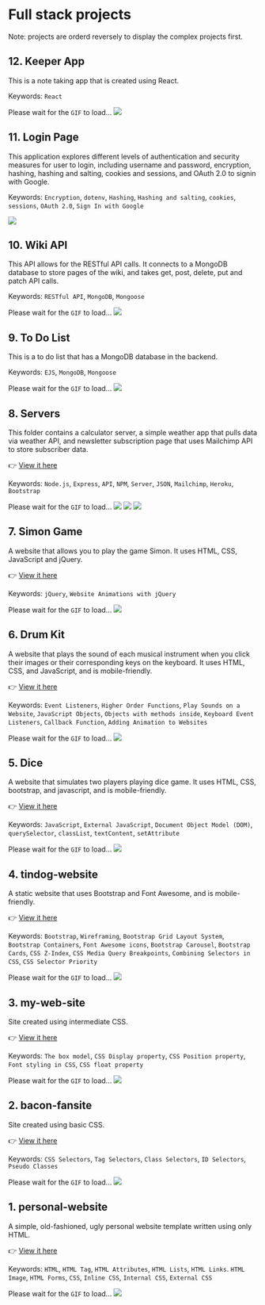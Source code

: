# Full stack projects
Note: projects are orderd reversely to display the complex projects first. 

## 12. Keeper App
This is a note taking app that is created using React.

Keywords: `React` 

Please wait for the `GIF` to load...
<img src="12. keeper-app/animation.gif">

## 11. Login Page
This application explores different levels of authentication and security measures for user to login, including username and password, encryption, hashing, hashing and salting, cookies and sessions, and OAuth 2.0 to signin with Google. 

Keywords: `Encryption`, `dotenv`, `Hashing`, `Hashing and salting`, `cookies`, `sessions`, `OAuth 2.0`, `Sign In with Google`

<img src="11. secrets/screnshot.png">

## 10. Wiki API
This API allows for the RESTful API calls. It connects to a MongoDB database to store pages of the wiki, and takes get, post, delete, put and patch API calls. 

Keywords: `RESTful API`, `MongoDB`, `Mongoose`

Please wait for the `GIF` to load...
<img src="10. wiki-api/animation.gif">

## 9. To Do List
This is a to do list that has a MongoDB database in the backend. 

Keywords: `EJS`, `MongoDB`, `Mongoose`

Please wait for the `GIF` to load...
<img src="09. to-do-list/to-do-list-v2/animation.gif">

## 8. Servers
This folder contains a calculator server, a simple weather app that pulls data via weather API, and  newsletter subscription page that uses Mailchimp API to store subscriber data. 

👉 [View it here](https://evening-dawn-05331.herokuapp.com/)

Keywords: `Node.js`, `Express`, `API`, `NPM`, `Server`, `JSON`, `Mailchimp`, `Heroku`, `Bootstrap`

Please wait for the `GIF` to load...
<img src="08. servers/calculator/animation.gif">
<img src="08. servers/weather/animation.gif">
<img src="08. servers/newsletter/animation.gif">

## 7. Simon Game 
A website that allows you to play the game Simon. It uses HTML, CSS, JavaScript and jQuery. 

👉 [View it here](https://guileless-narwhal-6db72c.netlify.app)

Keywords: `jQuery`, `Website Animations with jQuery`

Please wait for the `GIF` to load...
<img src="07. simon/animation.gif">

## 6. Drum Kit
A website that plays the sound of each musical instrument when you click their images or their corresponding keys on the keyboard. It uses HTML, CSS, and JavaScript, and is mobile-friendly.

👉 [View it here](https://celebrated-frangipane-ff2595.netlify.app/)

Keywords: `Event Listeners`, `Higher Order Functions`, `Play Sounds on a Website`, `JavaScript Objects`, `Objects with methods inside`, `Keyboard Event Listeners`, `Callback Function`, `Adding Animation to Websites`

Please wait for the `GIF` to load...
<img src="06. drum-kit/animation.gif">

## 5. Dice 
A website that simulates two players playing dice game. It uses HTML, CSS, bootstrap, and javascript, and is mobile-friendly.

👉 [View it here](https://venerable-tanuki-094610.netlify.app/)

Keywords: `JavaScript`, `External JavaScript`, `Document Object Model (DOM)`, `querySelector`, `classList`, `textContent`, `setAttribute`

Please wait for the `GIF` to load...
<img src="05. dice/animation.gif">

## 4. tindog-website
A static website that uses Bootstrap and Font Awesome, and is mobile-friendly.

👉 [View it here](https://extraordinary-longma-fe90ac.netlify.app/)

Keywords: `Bootstrap`, `Wireframing`, `Bootstrap Grid Layout System`, `Bootstrap Containers`, `Font Awesome icons`, `Bootstrap Carousel`, `Bootstrap Cards`, `CSS Z-Index`, `CSS Media Query Breakpoints`, `Combining Selectors in CSS`, `CSS Selector Priority`

Please wait for the `GIF` to load...
<img src="04. tindog/animation.gif">

## 3. my-web-site
Site created using intermediate CSS.

👉 [View it here](https://fantastic-baklava-dfd31e.netlify.app/)

Keywords: `The box model`, `CSS Display property`, `CSS Position property`, `Font styling in CSS`, `CSS float property`

Please wait for the `GIF` to load...
<img src="03. my-web-site/animation.gif">

## 2. bacon-fansite
Site created using basic CSS.

👉 [View it here](https://resplendent-hummingbird-42b73b.netlify.app)

Keywords: `CSS Selectors`, `Tag Selectors`, `Class Selectors`, `ID Selectors`, `Pseudo Classes`

Please wait for the `GIF` to load...
<img src="02. bacon-fansite/animation.gif">

## 1. personal-website
A simple, old-fashioned, ugly personal website template written using only HTML.

👉 [View it here](https://lustrous-bubblegum-c80188.netlify.app)

Keywords: `HTML`, `HTML Tag`, `HTML Attributes`, `HTML Lists`, `HTML Links`. `HTML Image`, `HTML Forms`, `CSS`, `Inline CSS`, `Internal CSS`, `External CSS`

Please wait for the `GIF` to load...
<img src="01. personal-website/animation.gif">

